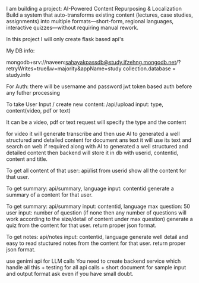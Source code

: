 I am building a project:
AI-Powered Content Repurposing & Localization
Build a system that auto-transforms existing content (lectures, case studies, assignments) into multiple formats—short-form, regional languages, interactive quizzes—without requiring manual rework.

In this project I will only create flask based api's


My DB info:

mongodb+srv://naveen:sahayakpassdb@study.ifzehng.mongodb.net/?retryWrites=true&w=majority&appName=study
collection.database = study.info

For Auth:
there will be username and password jwt token based auth before any futher processing

To take User Input / create new content:
/api/upload
input: type, content(video, pdf or text)

It can be a video, pdf or text 
request will specify the type and the content

for video it will generate transcribe and then use AI to generated a well structured and detailed content
for document ans text it will use its text and search on web if required along with AI to generated a well structured and detailed content
then backend will store it in db with userid, contentid, content and title.

To get all content of that user:
api/list
from userid show all the content for that user.

To get summary:
api/summary, language
input: contentid
generate a summary of a content for that user.


To get summary:
api/summary
input: contentid, language
max question: 50
user input: number of question (if none then any number of questions will work according to the size/detail of content under max question)
generate a quiz from the content for that user.
return proper json format.

To get notes:
api/notes
input: contentid, language
generate well detail and easy to read stuctured notes from the content for that user.
return proper json format.

use genimi api for LLM calls
You need to create backend service which handle all this + testing for all api calls + short document for sample input and output format ask even if you have small doubt.